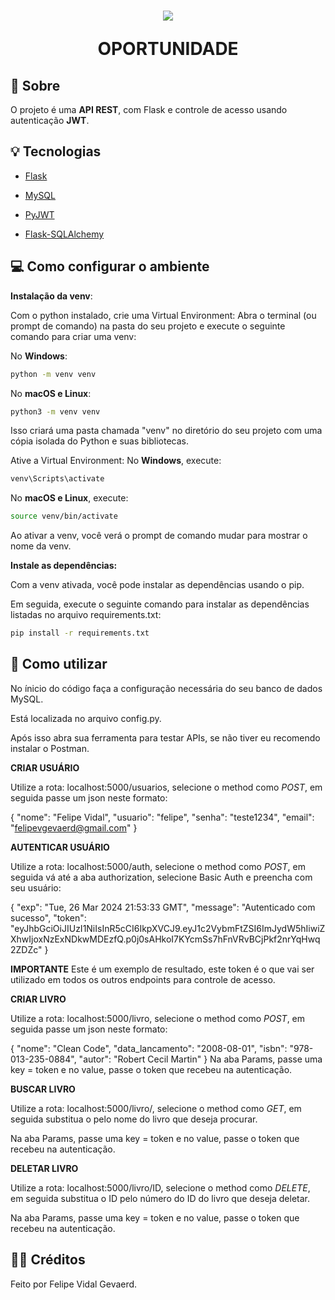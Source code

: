 <h1 align="center">
<img src= "./src/image.png"/>
<p>OPORTUNIDADE</p>
</h1>

## 📘 Sobre

O projeto é uma **API REST**, com Flask e controle de acesso usando autenticação **JWT**.

## 💡 Tecnologias

- [Flask](https://flask.palletsprojects.com/en/2.3.x/) 

- [MySQL](https://dev.mysql.com/doc)

- [PyJWT](https://pyjwt.readthedocs.io/en/stable/)

- [Flask-SQLAlchemy](https://flask-sqlalchemy.palletsprojects.com/en/3.1.x/)


##  💻 Como configurar o ambiente

**Instalação da venv**:

Com o python instalado, crie uma Virtual Environment:
Abra o terminal (ou prompt de comando) na pasta do seu projeto e execute o seguinte comando para criar uma venv:

No **Windows**:
```bash
python -m venv venv
```
No **macOS e Linux**:
```bash
python3 -m venv venv
```
Isso criará uma pasta chamada "venv" no diretório do seu projeto com uma cópia isolada do Python e suas bibliotecas.

Ative a Virtual Environment:
No **Windows**, execute:
```bash
venv\Scripts\activate
```
No **macOS e Linux**, execute:
```bash
source venv/bin/activate
```
Ao ativar a venv, você verá o prompt de comando mudar para mostrar o nome da venv.

**Instale as dependências:**

Com a venv ativada, você pode instalar as dependências usando o pip.

Em seguida, execute o seguinte comando para instalar as dependências listadas no arquivo requirements.txt:
```bash
pip install -r requirements.txt
```
##  🚀 Como utilizar
No ínicio do código faça a configuração necessária do seu banco de dados MySQL.

Está localizada no arquivo config.py.

Após isso abra sua ferramenta para testar APIs, se não tiver eu recomendo instalar o Postman.


**CRIAR USUÁRIO**

Utilize a rota: localhost:5000/usuarios, selecione o method como *POST*, em seguida passe um json neste formato:

{
    "nome": "Felipe Vidal",
    "usuario": "felipe",
    "senha": "teste1234",
    "email": "felipevgevaerd@gmail.com"
}

**AUTENTICAR USUÁRIO**

Utilize a rota: localhost:5000/auth, selecione o method como *POST*, em seguida vá até a aba authorization, selecione Basic Auth e preencha com seu usuário:

{
    "exp": "Tue, 26 Mar 2024 21:53:33 GMT",
    "message": "Autenticado com sucesso",
    "token": "eyJhbGciOiJIUzI1NiIsInR5cCI6IkpXVCJ9.eyJ1c2VybmFtZSI6ImJydW5hIiwiZXhwIjoxNzExNDkwMDEzfQ.p0j0sAHkoI7KYcmSs7hFnVRvBCjPkf2nrYqHwq2ZDZc"
}

**IMPORTANTE**
Este é um exemplo de resultado, este token é o que vai ser utilizado em todos os outros endpoints para controle de acesso.



**CRIAR LIVRO**

Utilize a rota: localhost:5000/livro, selecione o method como *POST*, em seguida passe um json neste formato:

{
  "nome": "Clean Code",
  "data_lancamento": "2008-08-01",
  "isbn": "978-013-235-0884",
  "autor": "Robert Cecil Martin"
}
Na aba Params, passe uma key = token e no value, passe o token que recebeu na autenticação.

**BUSCAR LIVRO**

Utilize a rota: localhost:5000/livro/<nome do livro>, selecione o method como *GET*, em seguida substitua o <nome do livro> pelo nome do livro que deseja procurar.

Na aba Params, passe uma key = token e no value, passe o token que recebeu na autenticação.

**DELETAR LIVRO**

Utilize a rota: localhost:5000/livro/ID, selecione o method como *DELETE*, em seguida substitua o ID pelo número do ID do livro que deseja deletar.

Na aba Params, passe uma key = token e no value, passe o token que recebeu na autenticação.


## 🙋‍♂️ Créditos
Feito por Felipe Vidal Gevaerd.

